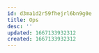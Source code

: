 ```yaml
---
id: d3ma1d2r59fhejrl6bn9g0e
title: Ops
desc: ''
updated: 1667133932312
created: 1667133932312
---
```

